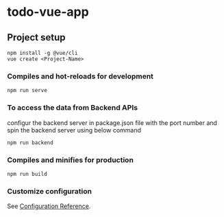 # todo-vue-app

## Project setup

```
npm install -g @vue/cli
vue create <Project-Name>
```

### Compiles and hot-reloads for development

```
npm run serve
```

### To access the data from Backend APIs

configur the backend server in package.json file with the port number and spin the backend server using below command

```
npm run backend
```

### Compiles and minifies for production

```
npm run build
```

### Customize configuration

See [Configuration Reference](https://cli.vuejs.org/config/).
